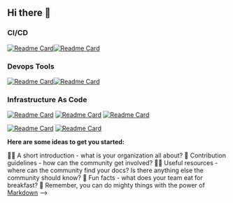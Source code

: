 ## Hi there 👋



### CI/CD

[![Readme Card](https://github-readme-stats.vercel.app/api/pin/?username=curtisdingdong&repo=Github-Actions&show_icons=true&theme=dracula&description_lines_count=3)](https://github.com/curtisdingdong/Github-Actions)[![Readme Card](https://github-readme-stats.vercel.app/api/pin/?username=curtisdingdong&repo=argo-cd&theme=dracula&description_lines_count=3)](https://github.com/curtisdingdong/argo-cd)

### Devops Tools
[![Readme Card](https://github-readme-stats.vercel.app/api/pin/?username=curtisdingdong&repo=bash&show_icons=true&theme=dracula&description_lines_count=3)](https://github.com/curtisdingdong/bash)[![Readme Card](https://github-readme-stats.vercel.app/api/pin/?username=curtisdingdong&repo=git&theme=dracula&description_lines_count=3)](https://github.com/curtisdingdong/git)


### Infrastructure As Code
[![Readme Card](https://github-readme-stats.vercel.app/api/pin/?username=curtisdingdong&repo=terraform-azure&theme=dracula&description_lines_count=3)](https://github.com/curtisdingdong/terraform-azure)
[![Readme Card](https://github-readme-stats.vercel.app/api/pin/?username=curtisdingdong&repo=terraform-aws&theme=dracula&description_lines_count=3)](https://github.com/curtisdingdong/terraform-aws)
[![Readme Card](https://github-readme-stats.vercel.app/api/pin/?username=curtisdingdong&repo=terraform-argocd&theme=dracula&description_lines_count=3)](https://github.com/curtisdingdong/terraform-argocd)

[![Readme Card](https://github-readme-stats.vercel.app/api/pin/?username=curtisdingdong&repo=pulumi-aws&theme=dracula&description_lines_count=3)](https://github.com/curtisdingdong/pulumi-aws)
[![Readme Card](https://github-readme-stats.vercel.app/api/pin/?username=curtisdingdong&repo=pulumi-azure&theme=dracula&description_lines_count=3)](https://github.com/curtisdingdong/pulumi-azure)

**Here are some ideas to get you started:**

🙋‍♀️ A short introduction - what is your organization all about?
🌈 Contribution guidelines - how can the community get involved?
👩‍💻 Useful resources - where can the community find your docs? Is there anything else the community should know?
🍿 Fun facts - what does your team eat for breakfast?
🧙 Remember, you can do mighty things with the power of [Markdown](https://docs.github.com/github/writing-on-github/getting-started-with-writing-and-formatting-on-github/basic-writing-and-formatting-syntax)
-->
